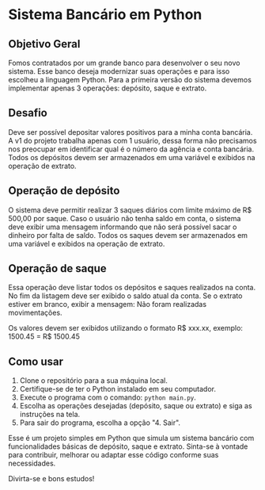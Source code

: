 # Sistema Bancário em Python

## Objetivo Geral
Fomos contratados por um grande banco para desenvolver o seu novo sistema. Esse banco deseja modernizar suas operações e para isso escolheu a linguagem Python. Para a primeira versão do sistema devemos implementar apenas 3 operações: depósito, saque e extrato.

## Desafio
Deve ser possível depositar valores positivos para a minha conta bancária. A v1 do projeto trabalha apenas com 1 usuário, dessa forma não precisamos nos preocupar em identificar qual é o número da agência e conta bancária. Todos os depósitos devem ser armazenados em uma variável e exibidos na operação de extrato.

## Operação de depósito
O sistema deve permitir realizar 3 saques diários com limite máximo de R$ 500,00 por saque. Caso o usuário não tenha saldo em conta, o sistema deve exibir uma mensagem informando que não será possível sacar o dinheiro por falta de saldo. Todos os saques devem ser armazenados em uma variável e exibidos na operação de extrato.

## Operação de saque
Essa operação deve listar todos os depósitos e saques realizados na conta. No fim da listagem deve ser exibido o saldo atual da conta. Se o extrato estiver em branco, exibir a mensagem: Não foram realizadas movimentações.

Os valores devem ser exibidos utilizando o formato R$ xxx.xx, exemplo:
1500.45 = R$ 1500.45

## Como usar
1. Clone o repositório para a sua máquina local.
2. Certifique-se de ter o Python instalado em seu computador.
3. Execute o programa com o comando: `python main.py`.
4. Escolha as operações desejadas (depósito, saque ou extrato) e siga as instruções na tela.
5. Para sair do programa, escolha a opção "4. Sair".

Esse é um projeto simples em Python que simula um sistema bancário com funcionalidades básicas de depósito, saque e extrato. Sinta-se à vontade para contribuir, melhorar ou adaptar esse código conforme suas necessidades.

Divirta-se e bons estudos!
